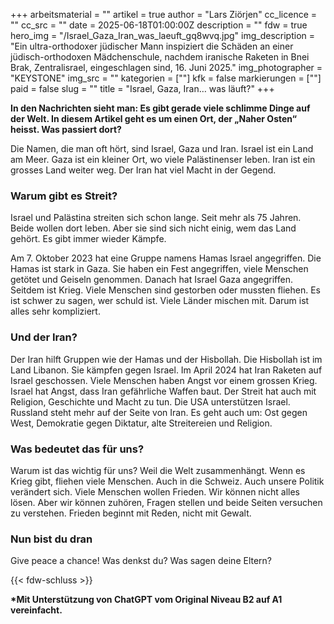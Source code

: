 +++
arbeitsmaterial = ""
artikel = true
author = "Lars Ziörjen"
cc_licence = ""
cc_src = ""
date = 2025-06-18T01:00:00Z
description = ""
fdw = true
hero_img = "/Israel_Gaza_Iran_was_laeuft_gq8wvq.jpg"
img_description = "Ein ultra-orthodoxer jüdischer Mann inspiziert die Schäden an einer jüdisch-orthodoxen Mädchenschule, nachdem iranische Raketen in Bnei Brak, Zentralisrael, eingeschlagen sind, 16. Juni 2025."
img_photographer = "KEYSTONE"
img_src = ""
kategorien = [""]
kfk = false
markierungen = [""]
paid = false
slug = ""
title = "Israel, Gaza, Iran… was läuft?"
+++

**In den Nachrichten sieht man: Es gibt gerade viele schlimme Dinge auf der Welt. In diesem Artikel geht es um einen Ort, der „Naher Osten“ heisst. Was passiert dort?**

Die Namen, die man oft hört, sind Israel, Gaza und Iran. Israel ist ein Land am Meer. Gaza ist ein kleiner Ort, wo viele Palästinenser leben. Iran ist ein grosses Land weiter weg. Der Iran hat viel Macht in der Gegend.

### Warum gibt es Streit?

Israel und Palästina streiten sich schon lange. Seit mehr als 75 Jahren. Beide wollen dort leben. Aber sie sind sich nicht einig, wem das Land gehört. Es gibt immer wieder Kämpfe.

Am 7. Oktober 2023 hat eine Gruppe namens Hamas Israel angegriffen. Die Hamas ist stark in Gaza. Sie haben ein Fest angegriffen, viele Menschen getötet und Geiseln genommen. Danach hat Israel Gaza angegriffen. Seitdem ist Krieg. Viele Menschen sind gestorben oder mussten fliehen. Es ist schwer zu sagen, wer schuld ist. Viele Länder mischen mit. Darum ist alles sehr kompliziert.

### Und der Iran?

Der Iran hilft Gruppen wie der Hamas und der Hisbollah. Die Hisbollah ist im Land Libanon. Sie kämpfen gegen Israel. Im April 2024 hat Iran Raketen auf Israel geschossen. Viele Menschen haben Angst vor einem grossen Krieg. Israel hat Angst, dass Iran gefährliche Waffen baut. Der Streit hat auch mit Religion, Geschichte und Macht zu tun. Die USA unterstützen Israel. Russland steht mehr auf der Seite von Iran. Es geht auch um: Ost gegen West, Demokratie gegen Diktatur, alte Streitereien und Religion.

### Was bedeutet das für uns?

Warum ist das wichtig für uns? Weil die Welt zusammenhängt. Wenn es Krieg gibt, fliehen viele Menschen. Auch in die Schweiz. Auch unsere Politik verändert sich. Viele Menschen wollen Frieden. Wir können nicht alles lösen. Aber wir können zuhören, Fragen stellen und beide Seiten versuchen zu verstehen. Frieden beginnt mit Reden, nicht mit Gewalt.

### Nun bist du dran

Give peace a chance! Was denkst du? Was sagen deine Eltern?

{{< fdw-schluss >}}

**\*Mit Unterstützung von ChatGPT vom Original Niveau B2 auf A1 vereinfacht.**